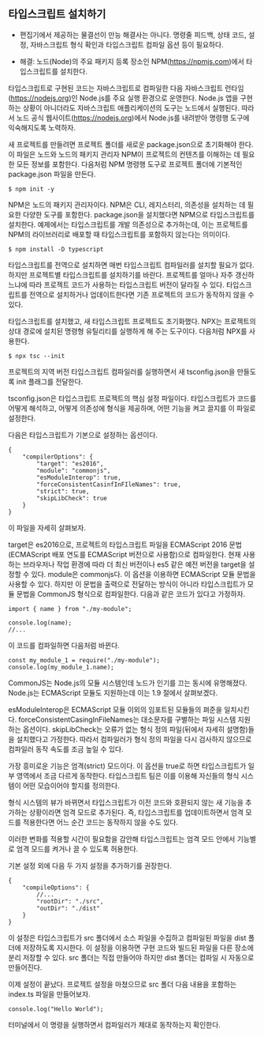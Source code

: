## **타입스크립트 설치하기**

* 편집기에서 제공하는 물결선이 만능 해결사는 아니다. 명령줄 피드백, 상태 코드, 설정, 자바스크립트 형식 확인과 타입스크립트 컴파일 옵션 등이 필요하다.

* 해결: 노드(Node)의 주요 패키지 등록 장소인 NPM(https://npmjs.com)에서 타입스크립트를 설치한다.

타입스크립트로 구현된 코드는 자바스크립트로 컴파일한 다음 자바스크립트 런타임(https://nodejs.org)인 Node.js를 주요 실행 환경으로 운영한다.
Node.js 앱을 구현하는 상황이 아니더라도 자바스크립트 애플리케이션의 도구는 노드에서 실행된다.
따라서 노드 공식 웹사이트(https://nodejs.org)에서 Node.js를 내려받아 명령행 도구에 익숙해지도록 노력하자.

새 프로젝트를 만들려면 프로젝트 폴더를 새로운 package.json으로 초기화해야 한다.
이 파일은 노드와 노드의 패키지 관리자 NPM이 프로젝트의 컨텐츠를 이해하는 데 필요한 모든 정보를 포함한다.
다음처럼 NPM 명령행 도구로 프로젝트 폴더에 기본적인 package.json 파일을 만든다.

```
$ npm init -y
```

NPM은 노드의 패키지 관리자이다.
NPM은 CLI, 레지스터리, 의존성을 설치하는 데 필요한 다양한 도구를 포함한다.
package.json을 설치했다면 NPM으로 타입스크립트를 설치한다. 예제에서는 타입스크립트를 개발 의존성으로 추가하는데, 이는 프로젝트를 NPM의 
라이브러리로 배포할 때 타입스크립트를 포함하지 않는다는 의미이다.

```
$ npm install -D typescript
```

타입스크립트를 전역으로 설치하면 매번 타입스크립트 컴파일러를 설치할 필요가 없다.
하지만 프로젝트별 타입스크립트를 설치하기를 바란다.
프로젝트를 얼마나 자주 갱신하느냐에 따라 프로젝트 코드가 사용하는 타입스크립트 버전이 달라질 수 있다.
타입스크립트를 전역으로 설치하거나 업데이트한다면 기존 프로젝트의 코드가 동작하지 않을 수 있다.

타입스크립트를 설치했고, 새 타입스크립트 프로젝트도 초기화했다.
NPX는 프로젝트의 상대 경로에 설치된 명령형 유틸리티를 실행하게 해 주는 도구이다.
다음처럼 NPX를 사용한다.

```
$ npx tsc --init
```

프로젝트의 지역 버전 타입스크립트 컴파일러를 실행하면서 새 tsconfig.json을 만들도록 init 플래그를 전달한다.

tsconfig.json은 타입스크립트 프로젝트의 핵심 설정 파일이다.
타입스크립트가 코드를 어떻게 해석하고, 어떻게 의존성에 형식을 제공하며, 어떤 기능을 켜고 끌지를 이 파일로 설정한다.

다음은 타입스크립트가 기본으로 설정하는 옵션이다.

```
{
    "compilerOptions": {
        "target": "es2016",
        "module": "commonjs",
        "esModuleInterop": true,
        "forceConsistentCasinfInFIleNames": true,
        "strict": true,
        "skipLibCheck": true
    }
}
```

이 파일을 자세히 살펴보자.

target은 es2016으로, 프로젝트의 타입스크립트 파일을 ECMAScript 2016 문법(ECMAScript 배포 연도를 ECMAScript 버전으로 사용함)으로 컴파일한다.
현재 사용하는 브라우저나 작업 환경에 따라 더 최신 버전이나 es5 같은 예전 버전을 target을 설정할 수 있다.
module은 commonjs다. 이 옵션을 이용하면 ECMAScript 모듈 문법을 사용할 수 있다. 하지만 이 문법을 출력으로 전달하는 방식이 아니라 타입스크립트가 모듈 문법을 CommonJS 형식으로 컴파일한다. 다음과 같은 코드가 있다고 가정하자.

```
import { name } from "./my-module";

console.log(name);
//...
```

이 코드를 컴파일하면 다음처럼 바뀐다.

```
const my_module_1 = require("./my-module");
console.log(my_module_1.name);
```

CommonJS는 Node.js의 모듈 시스템인데 노드가 인기를 끄는 동시에 유명해졌다.
Node.js는 ECMAScript 모듈도 지원하는데 이는 1.9 절에서 살펴보겠다.

esModuleInterop은 ECMAScript 모듈 이외의 임포트된 모듈들의 펴준을 일치시킨다.
forceConsistentCasingInFileNames는 대소문자를 구별하는 파일 시스템 지원하는 옵션이다.
skipLibCheck는 오류가 없는 형식 정의 파일(뒤에서 자세히 설명함)들을 설치했다고 가정한다.
따라서 컴파일러가 형식 정의 파일을 다시 검사하지 않으므로 컴파일러 동작 속도를 조금 높일 수 있다.

가장 흥미로운 기능은 엄격(strict) 모드이다.
이 옵션을 true로 하면 타입스크립트가 일부 영역에서 조금 다르게 동작한다.
타입스크립트 팀은 이를 이용해 자신들의 형식 시스템이 어떤 모습이어야 할지를 정의한다.

형식 시스템의 뷰가 바뀌면서 타입스크립트가 이전 코드와 호환되지 않는 새 기능을 추가하는 상황이라면 엄격 모드로 추가된다.
즉, 타입스크립트를 업데이트하면서 엄격 모드를 적용한다면 어느 순간 코드는 동작하지 않을 수도 있다.

이러한 변화를 적용할 시간이 필요함을 감안해 타입스크립트는 엄격 모드 안에서 기능별로 엄격 모드를 켜거나 끌 수 있도록 허용한다.

기본 설정 외에 다음 두 가지 설정을 추가하기를 권장한다.

```
{
    "compileOptions": {
        //...
        "rootDir": "./src",
        "outDir": "./dist"
    }
}
```

이 설정은 타입스크립트가 src 폴더에서 소스 파일을 수집하고 컴파일된 파일을 dist 폴더에 저장하도록 지시한다.
이 설정을 이용하면 구현 코드와 빌드된 파일을 다른 장소에 분리 저장할 수 있다.
src 폴더는 직접 만들어야 하지만 dist 폴더는 컴파일 시 자동으로 만들어진다.

이제 설정이 끝났다. 프로젝트 설정을 마쳤으므로 src 폴더 다음 내용을 포함하는 index.ts 파일을 만들어보자.

```
console.log("Hello World");
```

터미널에서 이 명령을 실행하면서 컴파일러가 제대로 동작하는지 확인한다.